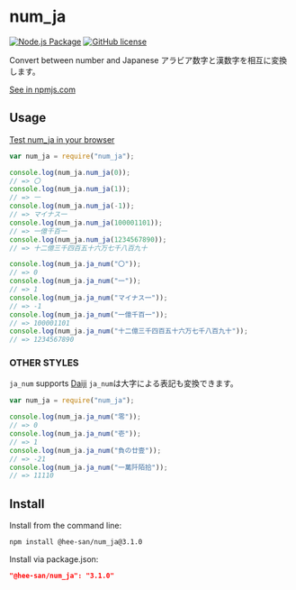 # num_ja
[![Node.js Package](https://github.com/Hee-San/num_ja/workflows/Node.js%20Package/badge.svg)](https://github.com/Hee-San/num_ja/actions)
[![GitHub license](https://img.shields.io/github/license/Hee-San/num_ja)](https://opensource.org/licenses/MIT)

Convert between number and Japanese
アラビア数字と漢数字を相互に変換します。

[See in npmjs.com](https://www.npmjs.com/package/@hee-san/num_ja)

## Usage

[Test num_ja in your browser](https://npm.runkit.com/%40hee-san%2Fnum_ja)

```js
var num_ja = require("num_ja");

console.log(num_ja.num_ja(0));
// => 〇
console.log(num_ja.num_ja(1));
// => 一
console.log(num_ja.num_ja(-1));
// => マイナス一
console.log(num_ja.num_ja(100001101));
// => 一億千百一
console.log(num_ja.num_ja(1234567890));
// => 十二億三千四百五十六万七千八百九十

console.log(num_ja.ja_num("〇"));
// => 0
console.log(num_ja.ja_num("一"));
// => 1
console.log(num_ja.ja_num("マイナス一"));
// => -1
console.log(num_ja.ja_num("一億千百一"));
// => 100001101
console.log(num_ja.ja_num("十二億三千四百五十六万七千八百九十"));
// => 1234567890

```

### OTHER STYLES
`ja_num` supports [Daiji](https://ja.wikipedia.org/wiki/%E5%A4%A7%E5%AD%97_(%E6%95%B0%E5%AD%97))
`ja_num`は大字による表記も変換できます。

```js
var num_ja = require("num_ja");

console.log(num_ja.ja_num("零"));
// => 0
console.log(num_ja.ja_num("壱"));
// => 1
console.log(num_ja.ja_num("負の廿壹"));
// => -21
console.log(num_ja.ja_num("一萬阡陌拾"));
// => 11110
```

## Install

Install from the command line:

```sh
npm install @hee-san/num_ja@3.1.0
```

Install via package.json:

```json
"@hee-san/num_ja": "3.1.0"
```
